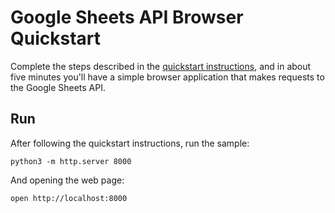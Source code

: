 # Google Sheets API Browser Quickstart

Complete the steps described in the [quickstart instructions](
https://developers.google.com/sheets/api/quickstart/javascript), and in about
five minutes you'll have a simple browser application that makes requests to the
Google Sheets API.

## Run

After following the quickstart instructions, run the sample:

```shell
python3 -m http.server 8000
```

And opening the web page:

```shell
open http://localhost:8000
```


